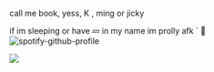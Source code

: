 
call me book, yess, K , ming or jicky

if im sleeping or have 💤 in my name
im prolly afk
´
🫧
![spotify-github-profile](https://spotify-github-profile.kittinanx.com/api/view?uid=31y6w4ujalx3wowyoazvrmnxa4qi&cover_image=true&theme=novatorem&show_offline=false&background_color=121212&interchange=false&bar_color=707070&bar_color_cover=true)


![](https://komarev.com/ghpvc/?username=yess-es&style=platic-square&label=visitors) 


